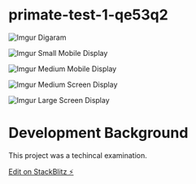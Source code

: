 # primate-test-1-qe53q2

![Imgur](https://i.imgur.com/Wt9LqTm.png)
Digaram

![Imgur](https://i.imgur.com/xuEw6It.png)
Small Mobile Display


![Imgur](https://i.imgur.com/KBDCSKv.png)
Medium Mobile Display


![Imgur](https://i.imgur.com/cmRwYmv.png)
Medium Screen Display 


![Imgur](https://i.imgur.com/igsN51q.png)
Large Screen Display 


# Development Background 
This project was a techincal examination. 

[Edit on StackBlitz ⚡️](https://stackblitz.com/edit/primate-test-1-qe53q2)
